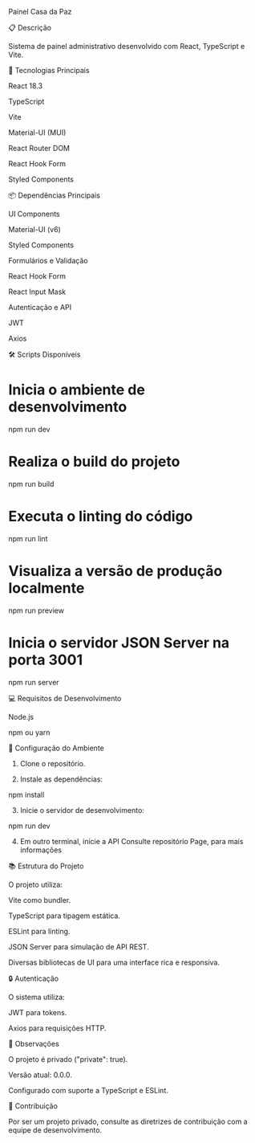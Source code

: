 Painel Casa da Paz

📋 Descrição

Sistema de painel administrativo desenvolvido com React, TypeScript e Vite.

🚀 Tecnologias Principais

React 18.3

TypeScript

Vite

Material-UI (MUI)

React Router DOM

React Hook Form

Styled Components


📦 Dependências Principais

UI Components

Material-UI (v6)

Styled Components

Formulários e Validação

React Hook Form

React Input Mask


Autenticação e API

JWT

Axios


🛠️ Scripts Disponíveis

# Inicia o ambiente de desenvolvimento
npm run dev

# Realiza o build do projeto
npm run build

# Executa o linting do código
npm run lint

# Visualiza a versão de produção localmente
npm run preview

# Inicia o servidor JSON Server na porta 3001
npm run server

💻 Requisitos de Desenvolvimento

Node.js

npm ou yarn


🔧 Configuração do Ambiente

1. Clone o repositório.


2. Instale as dependências:

npm install


3. Inicie o servidor de desenvolvimento:

npm run dev


4. Em outro terminal, inicie a API
Consulte repositório Page, para mais informações



📚 Estrutura do Projeto

O projeto utiliza:

Vite como bundler.

TypeScript para tipagem estática.

ESLint para linting.

JSON Server para simulação de API REST.

Diversas bibliotecas de UI para uma interface rica e responsiva.


🔒 Autenticação

O sistema utiliza:

JWT para tokens.

Axios para requisições HTTP.


📝 Observações

O projeto é privado ("private": true).

Versão atual: 0.0.0.

Configurado com suporte a TypeScript e ESLint.


🤝 Contribuição

Por ser um projeto privado, consulte as diretrizes de contribuição com a equipe de desenvolvimento.

